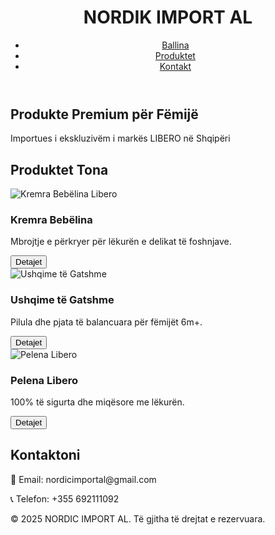 <!DOCTYPE html>
<html lang="sq">
<head>
<meta charset="UTF-8">
<meta name="viewport" content="width=device-width, initial-scale=1.0">
<title>NORDIC IMPORT AL - Produkte për Fëmijë</title>
<link rel="stylesheet" href="style.css">
</head>
<body>
<header>
<div class="logo">
<h1>NORDIK IMPORT AL</h1>
</div>
<nav>
<ul>
<li><a href="#home">Ballina</a></li>
<li><a href="#products">Produktet</a></li>
<li><a href="#contact">Kontakt</a></li>
</ul>
</nav>
</header>
<section id="home" class="hero">
<h2>Produkte Premium për Fëmijë</h2>
<p>Importues i ekskluzivëm i markës LIBERO në Shqipëri</p>
</section>
<section id="products" class="products">
<h2>Produktet Tona</h2>
<div class="product-grid">
<!-- Produkti 1 -->
<div class="product-card">
<img src="images/kremra-bebelina.jpg" alt="Kremra Bebëlina Libero">
<h3>Kremra Bebëlina</h3>
<p>Mbrojtje e përkryer për lëkurën e delikat të foshnjave.</p>
<button class="product-btn">Detajet</button>
</div>
<!-- Produkti 2 -->
<div class="product-card">
<img src="images/ushqime-gatshme.jpg" alt="Ushqime të Gatshme">
<h3>Ushqime të Gatshme</h3>
<p>Pilula dhe pjata të balancuara për fëmijët 6m+.</p>
<button class="product-btn">Detajet</button>
</div>
<!-- Produkti 3 -->
<div class="product-card">
<img src="images/pelena.jpg" alt="Pelena Libero">
<h3>Pelena Libero</h3>
<p>100% të sigurta dhe miqësore me lëkurën.</p>
<button class="product-btn">Detajet</button>
</div>
</div>
</section>
<section id="contact" class="contact">
<h2>Kontaktoni</h2>
<div class="contact-info">
<p>📧 Email: nordicimportal@gmail.com</p>
<p>📞 Telefon: +355 692111092</p>
</div>
</section>
<footer>
<p>&copy; 2025
NORDIC IMPORT AL. Të gjitha të drejtat e rezervuara.</p>
</